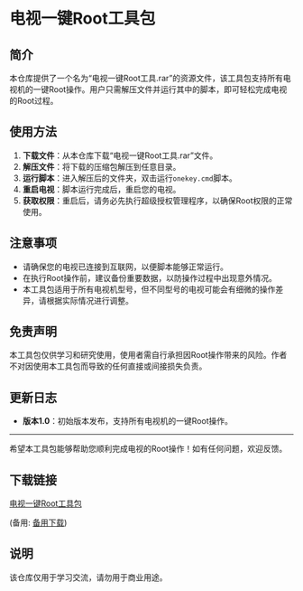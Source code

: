 # 电视一键Root工具包

## 简介
本仓库提供了一个名为“电视一键Root工具.rar”的资源文件，该工具包支持所有电视机的一键Root操作。用户只需解压文件并运行其中的脚本，即可轻松完成电视的Root过程。

## 使用方法
1. **下载文件**：从本仓库下载“电视一键Root工具.rar”文件。
2. **解压文件**：将下载的压缩包解压到任意目录。
3. **运行脚本**：进入解压后的文件夹，双击运行`onekey.cmd`脚本。
4. **重启电视**：脚本运行完成后，重启您的电视。
5. **获取权限**：重启后，请务必先执行超级授权管理程序，以确保Root权限的正常使用。

## 注意事项
- 请确保您的电视已连接到互联网，以便脚本能够正常运行。
- 在执行Root操作前，建议备份重要数据，以防操作过程中出现意外情况。
- 本工具包适用于所有电视机型号，但不同型号的电视可能会有细微的操作差异，请根据实际情况进行调整。

## 免责声明
本工具包仅供学习和研究使用，使用者需自行承担因Root操作带来的风险。作者不对因使用本工具包而导致的任何直接或间接损失负责。

## 更新日志
- **版本1.0**：初始版本发布，支持所有电视机的一键Root操作。

---

希望本工具包能够帮助您顺利完成电视的Root操作！如有任何问题，欢迎反馈。

## 下载链接
[电视一键Root工具包](https://pan.quark.cn/s/ed4f495ea595) 

(备用: [备用下载](https://pan.baidu.com/s/130GSwLZX_2X5jIWYLz9jfA?pwd=1234))

## 说明

该仓库仅用于学习交流，请勿用于商业用途。
